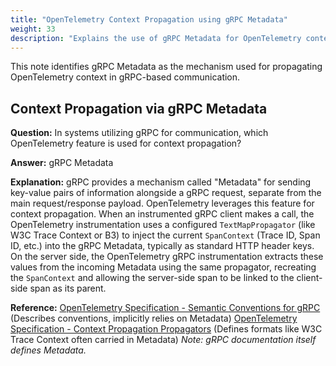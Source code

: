 ```yaml
---
title: "OpenTelemetry Context Propagation using gRPC Metadata"
weight: 33
description: "Explains the use of gRPC Metadata for OpenTelemetry context propagation."
---
```


This note identifies gRPC Metadata as the mechanism used for propagating OpenTelemetry context in gRPC-based communication.

## Context Propagation via gRPC Metadata

**Question:**
In systems utilizing gRPC for communication, which OpenTelemetry feature is used for context propagation?

**Answer:**
gRPC Metadata

**Explanation:**
gRPC provides a mechanism called "Metadata" for sending key-value pairs of information alongside a gRPC request, separate from the main request/response payload. OpenTelemetry leverages this feature for context propagation. When an instrumented gRPC client makes a call, the OpenTelemetry instrumentation uses a configured `TextMapPropagator` (like W3C Trace Context or B3) to inject the current `SpanContext` (Trace ID, Span ID, etc.) into the gRPC Metadata, typically as standard HTTP header keys. On the server side, the OpenTelemetry gRPC instrumentation extracts these values from the incoming Metadata using the same propagator, recreating the `SpanContext` and allowing the server-side span to be linked to the client-side span as its parent.

**Reference:**
[OpenTelemetry Specification - Semantic Conventions for gRPC](https://opentelemetry.io/docs/specs/semconv/rpc/grpc/) (Describes conventions, implicitly relies on Metadata)
[OpenTelemetry Specification - Context Propagation Propagators](https://opentelemetry.io/docs/specs/otel/context/api-propagators/) (Defines formats like W3C Trace Context often carried in Metadata)
*Note: gRPC documentation itself defines Metadata.*
